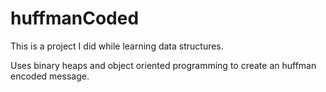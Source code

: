 # huffmanCoded

This is a project I did while learning data structures. 

Uses binary heaps and object oriented programming to create an huffman encoded message. 
